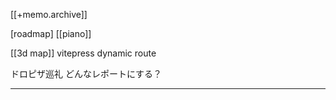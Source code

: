 [[+memo.archive]]



[roadmap]
[[piano]]

[[3d map]]
vitepress dynamic route


ドロピザ巡礼
どんなレポートにする？










---




